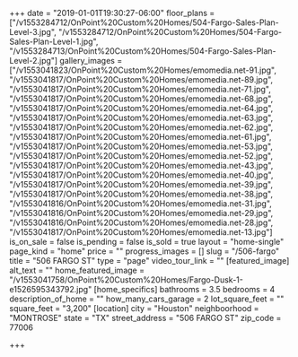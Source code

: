 +++
date = "2019-01-01T19:30:27-06:00"
floor_plans = ["/v1553284712/OnPoint%20Custom%20Homes/504-Fargo-Sales-Plan-Level-3.jpg", "/v1553284712/OnPoint%20Custom%20Homes/504-Fargo-Sales-Plan-Level-1.jpg", "/v1553284713/OnPoint%20Custom%20Homes/504-Fargo-Sales-Plan-Level-2.jpg"]
gallery_images = ["/v1553041823/OnPoint%20Custom%20Homes/emomedia.net-91.jpg", "/v1553041817/OnPoint%20Custom%20Homes/emomedia.net-89.jpg", "/v1553041817/OnPoint%20Custom%20Homes/emomedia.net-71.jpg", "/v1553041817/OnPoint%20Custom%20Homes/emomedia.net-68.jpg", "/v1553041817/OnPoint%20Custom%20Homes/emomedia.net-64.jpg", "/v1553041817/OnPoint%20Custom%20Homes/emomedia.net-63.jpg", "/v1553041817/OnPoint%20Custom%20Homes/emomedia.net-62.jpg", "/v1553041817/OnPoint%20Custom%20Homes/emomedia.net-61.jpg", "/v1553041817/OnPoint%20Custom%20Homes/emomedia.net-53.jpg", "/v1553041817/OnPoint%20Custom%20Homes/emomedia.net-52.jpg", "/v1553041817/OnPoint%20Custom%20Homes/emomedia.net-43.jpg", "/v1553041817/OnPoint%20Custom%20Homes/emomedia.net-40.jpg", "/v1553041817/OnPoint%20Custom%20Homes/emomedia.net-39.jpg", "/v1553041817/OnPoint%20Custom%20Homes/emomedia.net-38.jpg", "/v1553041816/OnPoint%20Custom%20Homes/emomedia.net-31.jpg", "/v1553041816/OnPoint%20Custom%20Homes/emomedia.net-29.jpg", "/v1553041816/OnPoint%20Custom%20Homes/emomedia.net-28.jpg", "/v1553041817/OnPoint%20Custom%20Homes/emomedia.net-13.jpg"]
is_on_sale = false
is_pending = false
is_sold = true
layout = "home-single"
page_kind = "home"
price = ""
progress_images = []
slug = "/506-fargo"
title = "506 FARGO ST"
type = "page"
video_tour_link = ""
[featured_image]
alt_text = ""
home_featured_image = "/v1553041758/OnPoint%20Custom%20Homes/Fargo-Dusk-1-e1526595343792.jpg"
[home_specifics]
bathrooms = 3.5
bedrooms = 4
description_of_home = ""
how_many_cars_garage = 2
lot_square_feet = ""
square_feet = "3,200"
[location]
city = "Houston"
neighboorhood = "MONTROSE"
state = "TX"
street_address = "506 FARGO ST"
zip_code = 77006

+++
